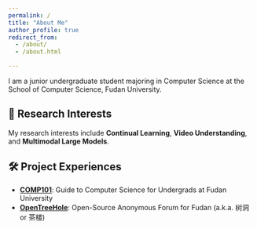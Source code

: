 ```yaml
---
permalink: /
title: "About Me"
author_profile: true
redirect_from: 
  - /about/
  - /about.html

---
```


I am a junior undergraduate student majoring in Computer Science at the School of Computer Science, Fudan University.

## 🌟 Research Interests

My research interests include **Continual Learning**, **Video Understanding**, and **Multimodal Large Models**.

## 🛠️ Project Experiences

* [**COMP101**](https://comp101.fducslg.com/): Guide to Computer Science for Undergrads at Fudan University
* [**OpenTreeHole**](https://github.com/OpenTreeHole): Open-Source Anonymous Forum for Fudan (a.k.a. 树洞 or 茶楼)

